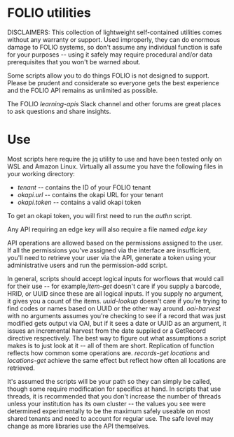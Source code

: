 # FOLIO utilities

DISCLAIMERS: This collection of lightweight self-contained utilities comes without any warranty or support. Used improperly, they can do enormous damage to FOLIO systems, so don't assume any individual function is safe for your purposes -- using it safely may require procedural and/or data prerequisites that you won't be warned about.

Some scripts allow you to do things FOLIO is not designed to support. Please be prudent and considerate so everyone gets the best experience and the FOLIO API remains as unlimited as possible.

The FOLIO *learning-apis* Slack channel and other forums are great places to ask questions and share insights.

# Use

Most scripts here require the jq utility to use and have been tested only on WSL and Amazon Linux. Virtually all assume you have the following files in your working directory:

- *tenant* -- contains the ID of your FOLIO tenant
- *okapi.url* -- contains the okapi URL for your tenant
- *okapi.token* -- contains a valid okapi token

To get an okapi token, you will first need to run the *authn* script. 

Any API requiring an edge key will also require a file named *edge.key*

API operations are allowed based on the permissions assigned to the user. If all the permissions you've assigned via the interface are insufficient, you'll need to retrieve your user via the API, generate a token using your administrative users and run the permission-add script.

In general, scripts should accept logical inputs for worflows that would call for their use -- for example,*item-get* doesn't care if you supply a barcode, HRID, or UUID since these are all logical inputs. If you supply no argument, it gives you a count of the items. *uuid-lookup* doesn't care if you're trying to find codes or names based on UUID or the other way around. *oai-harvest* with no arguments assumes you're checking to see if a record that was just modified gets output via OAI, but if it sees a date or UUID as an argument, it issues an incremental harvest from the date supplied or a GetRecord directive respectively. The best way to figure out what assumptions a script makes is to just look at it -- all of them are short. Replication of function reflects how common some operations are. *records-get locations* and *locations-get* achieve the same effect but reflect how often all locations are retrieved. 

It's assumed the scripts will be your path so they can simply be called, though some require modification for specifics at hand. In scripts that use threads, it is recommended that you don't increase the number of threads unless your institution has its own cluster -- the values you see were determined experimentally to be the maximum safely useable on most shared tenants and need to account for regular use. The safe level may change as more libraries use the API themselves.



